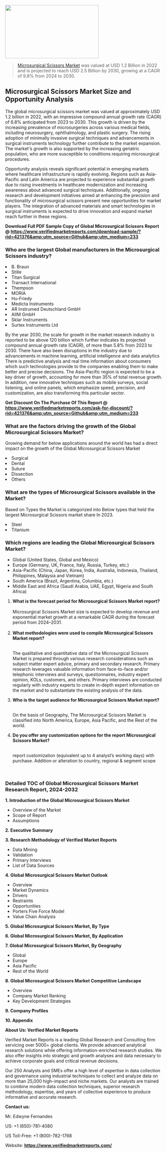 <img src="https://ffe5etoiles.com/wp-content/uploads/2024/12/MST1-300x171.png" alt="" width="300" height="171" class="alignnone size-medium wp-image-20088" /><blockquote><p><p><a href="https://www.verifiedmarketreports.com/download-sample/?rid=421376&utm_source=Github&utm_medium=233" target="_blank">Microsurgical Scissors Market</a> was valued at USD 1.2 Billion in 2022 and is projected to reach USD 2.5 Billion by 2030, growing at a CAGR of 9.8% from 2024 to 2030.</p></blockquote><p><h2>Microsurgical Scissors Market Size and Opportunity Analysis</h2><p>The global microsurgical scissors market was valued at approximately USD 1.2 billion in 2022, with an impressive compound annual growth rate (CAGR) of 6.8% anticipated from 2023 to 2030. This growth is driven by the increasing prevalence of microsurgeries across various medical fields, including neurosurgery, ophthalmology, and plastic surgery. The rising adoption of minimally invasive surgical techniques and advancements in surgical instruments technology further contribute to the market expansion. The market's growth is also supported by the increasing geriatric population, who are more susceptible to conditions requiring microsurgical procedures.</p><p>Opportunity analysis reveals significant potential in emerging markets where healthcare infrastructure is rapidly evolving. Regions such as Asia-Pacific and Latin America are projected to experience substantial growth due to rising investments in healthcare modernization and increasing awareness about advanced surgical techniques. Additionally, ongoing research and development initiatives aimed at enhancing the precision and functionality of microsurgical scissors present new opportunities for market players. The integration of advanced materials and smart technologies in surgical instruments is expected to drive innovation and expand market reach further in these regions.</p></p><p class=""><strong>Download Full PDF Sample Copy of Global Microsurgical Scissors Report @ <a href="https://www.verifiedmarketreports.com/download-sample/?rid=421376&amp;utm_source=Github&amp;utm_medium=233" target="_blank">https://www.verifiedmarketreports.com/download-sample/?rid=421376&amp;utm_source=Github&amp;utm_medium=233</a></strong></p><h3 id="" class="">Who are the largest Global manufacturers in the Microsurgical Scissors industry?</h3><p><li>B. Braun</li><li> Stille</li><li> Titan Surgical</li><li> Transact International</li><li> Thempson</li><li> MORIA</li><li> Hu-Friedy</li><li> Medicta Instruments</li><li> AR Instrumed Deutschland GmbH</li><li> AIIM GmbH</li><li> Sklar Instruments</li><li> Surtex Instruments Ltd</li></p><div class=""><div class="" dir="" data-message-author-role="" data-message-id="" data-message-model-slug=""><div class=""><div class=""><div class=""><div class="" dir="" data-message-author-role="" data-message-id="" data-message-model-slug=""><div class=""><div class=""><p>By the year 2030, the scale for growth in the market research industry is reported to be above 120 billion which further indicates its projected compound annual growth rate (CAGR), of more than 5.8% from 2023 to 2030. There have also been disruptions in the industry due to advancements in machine learning, artificial intelligence and data analytics There is predictive analysis and real time information about consumers which such technologies provide to the companies enabling them to make better and precise decisions. The Asia-Pacific region is expected to be a key driver of growth, accounting for more than 35% of total revenue growth. In addition, new innovative techniques such as mobile surveys, social listening, and online panels, which emphasize speed, precision, and customization, are also transforming this particular sector.</p><p><strong>Get Discount On The Purchase Of This Report @&nbsp; <a href="https://www.verifiedmarketreports.com/ask-for-discount/?rid=421376&amp;utm_source=Github&amp;utm_medium=233" target="_blank">https://www.verifiedmarketreports.com/ask-for-discount/?rid=421376&amp;utm_source=Github&amp;utm_medium=233</a></strong></p></div></div></div></div></div></div></div></div><h3 id="" class="">What are the factors driving the growth of the Global Microsurgical Scissors Market?</h3><p id="" class="">Growing demand for below applications around the world has had a direct impact on the growth of the Global Microsurgical Scissors Market</p><p id="" class=""><li>Surgical</li><li> Dental</li><li> Suture</li><li> Dissection</li><li> Others</li></p><h3 id="" class="">What are the types of Microsurgical Scissors available in the Market?</h3><p id="" class="">Based on Types the Market is categorized into Below types that held the largest Microsurgical Scissors market share In 2023.</p><p id="" class=""><li>Steel</li><li> Titanium</li></p><h3 id="" class="">Which regions are leading the Global Microsurgical Scissors Market?</h3><ul><li>Global (United States, Global and Mexico)</li><li>Europe (Germany, UK, France, Italy, Russia, Turkey, etc.)</li><li>Asia-Pacific (China, Japan, Korea, India, Australia, Indonesia, Thailand, Philippines, Malaysia and Vietnam)</li><li>South America (Brazil, Argentina, Columbia, etc.)</li><li>Middle East and Africa (Saudi Arabia, UAE, Egypt, Nigeria and South Africa)</li></ul><p><ol><li><strong>What is the forecast period for Microsurgical Scissors Market report?<br /></strong><br /><span data-sheets-root="1" data-sheets-value="{&quot;1&quot;:2,&quot;2&quot;:&quot;XXXX size is expected to develop revenue and exponential market growth at a remarkable CAGR during the forecast period from 2024&ndash;2030.&quot;}" data-sheets-userformat="{&quot;2&quot;:12674,&quot;4&quot;:{&quot;1&quot;:2,&quot;2&quot;:16776960},&quot;10&quot;:2,&quot;11&quot;:0,&quot;15&quot;:&quot;Arial&quot;,&quot;16&quot;:12}">Microsurgical Scissors Market size is expected to develop revenue and exponential market growth at a remarkable CAGR during the forecast period from 2024&ndash;2031.</span><br /><br /></li><li><strong>What methodologies were used to compile Microsurgical Scissors Market report?<br /><br /></strong><p>The qualitative and quantitative data of the&nbsp;Microsurgical Scissors Market is prepared through various research considerations such as subject matter expert advice, primary and secondary research. Primary research leverages valuable information from face-to-face and/or telephonic interviews and surveys, questionnaires, industry expert opinion, KOLs, customers, and others. Primary interviews are conducted regularly with industry experts to create in-depth expert information on the market and to substantiate the existing analysis of the data.&nbsp;</p></li><li><strong>Who is the target audience for Microsurgical Scissors Market report?<br /><br /></strong><p>On the basis of Geography, The&nbsp;Microsurgical Scissors Market is classified into North America, Europe, Asia Pacific, and the Rest of the world.</p></li><li><strong>Do you offer any customization options for the report Microsurgical Scissors Market?<br /><br /></strong><p>report customization (equivalent up to 4 analyst&rsquo;s working days) with purchase. Addition or alteration to country, regional &amp; segment scope</p><p>&nbsp;</p></li></ol></p><h3 id="" class="">Detailed TOC of Global Microsurgical Scissors Market Research Report, 2024-2032</h3><p id="" class=""><strong>1. Introduction of the Global Microsurgical Scissors Market</strong></p><ul><li>Overview of the Market</li><li>Scope of Report</li><li>Assumptions</li></ul><p id="" class=""><strong>2. Executive Summary</strong></p><p id="" class=""><strong>3. Research Methodology of&nbsp;Verified Market Reports</strong></p><ul><li>Data Mining</li><li>Validation</li><li>Primary Interviews</li><li>List of Data Sources</li></ul><p id="" class=""><strong>4. Global Microsurgical Scissors Market Outlook</strong></p><ul><li>Overview</li><li>Market Dynamics</li><li>Drivers</li><li>Restraints</li><li>Opportunities</li><li>Porters Five Force Model</li><li>Value Chain Analysis</li></ul><p id="" class=""><strong>5. Global Microsurgical Scissors Market, By&nbsp;Type</strong></p><p id="" class=""><strong>6. Global Microsurgical Scissors Market, By Application</strong></p><p id="" class=""><strong>7. Global Microsurgical Scissors Market, By Geography</strong></p><ul><li>Global</li><li>Europe</li><li>Asia Pacific</li><li>Rest of the World</li></ul><p id="" class=""><strong>8. Global Microsurgical Scissors Market Competitive Landscape</strong></p><ul><li>Overview</li><li>Company Market Ranking</li><li>Key Development Strategies</li></ul><p id="" class=""><strong>9. Company Profiles</strong></p><p id="" class=""><strong>10. Appendix</strong></p><p id="" class=""><strong>About Us: Verified Market Reports</strong></p><p id="" class="">Verified Market Reports is a leading Global Research and Consulting firm servicing over 5000+ global clients. We provide advanced analytical research solutions while offering information-enriched research studies. We also offer insights into strategic and growth analyses and data necessary to achieve corporate goals and critical revenue decisions.</p><p id="" class="">Our 250 Analysts and SMEs offer a high level of expertise in data collection and governance using industrial techniques to collect and analyze data on more than 25,000 high-impact and niche markets. Our analysts are trained to combine modern data collection techniques, superior research methodology, expertise, and years of collective experience to produce informative and accurate research.</p><p id="" class=""><strong>Contact us:</strong></p><p id="" class="">Mr. Edwyne Fernandes</p><p id="" class="">US: +1 (650)-781-4080</p><p id="" class="">US Toll-Free: +1 (800)-782-1768</p><p id="" class="">Website: <a target="" data-test-app-aware-link=""><strong>https://www.verifiedmarketreports.com/</strong></a></p>
